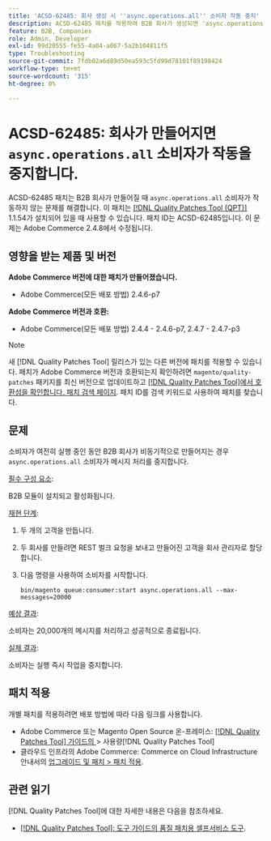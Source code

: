 ```yaml
---
title: 'ACSD-62485: 회사 생성 시 ''async.operations.all'' 소비자 작동 중지'
description: ACSD-62485 패치를 적용하여 B2B 회사가 생성되면 'async.operations.all' 소비자가 작동을 중지하는 Adobe Commerce 문제를 해결합니다.
feature: B2B, Companies
role: Admin, Developer
exl-id: 99d20555-fe55-4a04-a067-5a2b104811f5
type: Troubleshooting
source-git-commit: 7fdb02a6d89d50ea593c5fd99d78101f89198424
workflow-type: tm+mt
source-wordcount: '315'
ht-degree: 0%

---
```


# ACSD-62485: 회사가 만들어지면 `async.operations.all` 소비자가 작동을 중지합니다.

ACSD-62485 패치는 B2B 회사가 만들어질 때 `async.operations.all` 소비자가 작동하지 않는 문제를 해결합니다. 이 패치는 [[!DNL Quality Patches Tool (QPT)]](/help/tools/quality-patches-tool/quality-patches-tool-to-self-serve-quality-patches.md) 1.1.54가 설치되어 있을 때 사용할 수 있습니다. 패치 ID는 ACSD-62485입니다. 이 문제는 Adobe Commerce 2.4.8에서 수정됩니다.

## 영향을 받는 제품 및 버전

**Adobe Commerce 버전에 대한 패치가 만들어졌습니다.**

* Adobe Commerce(모든 배포 방법) 2.4.6-p7

**Adobe Commerce 버전과 호환:**

* Adobe Commerce(모든 배포 방법) 2.4.4 - 2.4.6-p7, 2.4.7 - 2.4.7-p3

>[!NOTE]
>
>새 [!DNL Quality Patches Tool] 릴리스가 있는 다른 버전에 패치를 적용할 수 있습니다. 패치가 Adobe Commerce 버전과 호환되는지 확인하려면 `magento/quality-patches` 패키지를 최신 버전으로 업데이트하고 [[!DNL Quality Patches Tool]에서 호환성을 확인합니다. 패치 검색 페이지](https://experienceleague.adobe.com/tools/commerce-quality-patches/index.html?lang=ko). 패치 ID를 검색 키워드로 사용하여 패치를 찾습니다.

## 문제

소비자가 여전히 실행 중인 동안 B2B 회사가 비동기적으로 만들어지는 경우 `async.operations.all` 소비자가 메시지 처리를 중지합니다.

<u>필수 구성 요소</u>:

B2B 모듈이 설치되고 활성화됩니다.

<u>재현 단계</u>:

1. 두 개의 고객을 만듭니다.
1. 두 회사를 만들려면 REST 벌크 요청을 보내고 만들어진 고객을 회사 관리자로 할당합니다.
1. 다음 명령을 사용하여 소비자를 시작합니다.

   ``` bin/magento queue:consumer:start async.operations.all --max-messages=20000 ```

<u>예상 결과</u>:

소비자는 20,000개의 메시지를 처리하고 성공적으로 종료됩니다.

<u>실제 결과</u>:

소비자는 실행 즉시 작업을 중지합니다.

## 패치 적용

개별 패치를 적용하려면 배포 방법에 따라 다음 링크를 사용합니다.

* Adobe Commerce 또는 Magento Open Source 온-프레미스: [[!DNL Quality Patches Tool]  가이드의 &#x200B;](/help/tools/quality-patches-tool/usage.md)> 사용량[!DNL Quality Patches Tool]
* 클라우드 인프라의 Adobe Commerce: Commerce on Cloud Infrastructure 안내서의 [업그레이드 및 패치 > 패치 적용](https://experienceleague.adobe.com/docs/commerce-cloud-service/user-guide/develop/upgrade/apply-patches.html?lang=ko).

## 관련 읽기

[!DNL Quality Patches Tool]에 대한 자세한 내용은 다음을 참조하세요.

* [[!DNL Quality Patches Tool]: 도구 가이드의 품질 패치용 셀프서비스 도구](/help/tools/quality-patches-tool/quality-patches-tool-to-self-serve-quality-patches.md).
